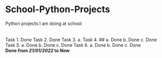 # School-Python-Projects
Python projects I am doing at school<br/>
<br/>
<br/>
Task 1. Done
Task 2. Done
Task 3. 
        a. 
Task 4. ##
        a. Done
        b. Done
        c. Done
Task 5.
        a. Done
        b. Done
        c. Done
Task 6. 
        a. Done
        b. Done
        c. Done
<br/>
**Done from _21/01/2022_ to _Now_**
